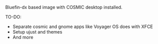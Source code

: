 Bluefin-dx based image with COSMIC desktop installed.

TO-DO:
 - Separate cosmic and gnome apps like Voyager OS does with XFCE
 - Setup ujust and themes
 - And more
